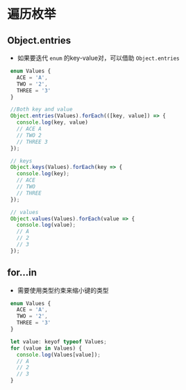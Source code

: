 # 遍历枚举

## Object.entries

+ 如果要迭代 `enum` 的key-value对，可以借助 `Object.entries`

 ```js
  enum Values {
    ACE = 'A',
    TWO = '2',
    THREE = '3'
  }

  //Both key and value
  Object.entries(Values).forEach(([key, value]) => {
    console.log(key, value)
    // ACE A
    // TWO 2
    // THREE 3
  });

  // keys
  Object.keys(Values).forEach(key => {
    console.log(key);
    // ACE
    // TWO
    // THREE
  });

  // values
  Object.values(Values).forEach(value => {
    console.log(value);
    // A
    // 2
    // 3
  });
  ```

## for...in

+ 需要使用类型约束来缩小键的类型

 ```js
  enum Values {
    ACE = 'A',
    TWO = '2',
    THREE = '3'
  }

  let value: keyof typeof Values;
  for (value in Values) {
    console.log(Values[value]);
    // A
    // 2
    // 3
  }
  ```
